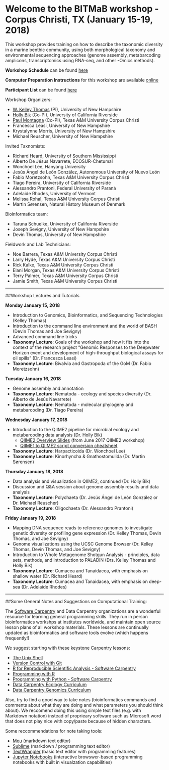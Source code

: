 # Welcome to the BITMaB workshop - Corpus Christi, TX (January 15-19, 2018)

This workshop provides training on how to describe the taxonomic diversity in a marine benthic community, using both morphological taxonomy and environmental sequencing approaches (genome assembly, metabarcoding amplicons, transcriptomics using RNA-seq, and other -Omics methods).

**Workshop Schedule** can be found [here](https://docs.google.com/document/d/1fztNYDuBBz93ZuKGAw-SGH066xMJ2lJx2_3fi6LDk6I/edit)

**Computer Preparation Instructions** for this workshop are available [online](https://docs.google.com/document/d/1VdYD8CFJvCIh1KDAz_9e09-Ipju8YJRfQ4RNdWkhI-U/edit#)

**Participant List** can be found [here](https://docs.google.com/spreadsheets/d/15G_CikjmffEvd0ASti5UzmHY9tem1iWmEbH3h1lDiAs/edit#gid=0)

Workshop Organizers:

* [W. Kelley Thomas](https://hcgs.unh.edu/) (PI), University of New Hampshire
* [Holly Bik](https://biklab.github.io) (Co-PI), University of California Riverside
* [Paul Montagna](https://www.harteresearchinstitute.org/people/paul-montagna) (Co-PI), Texas A&M University Corpus Christi
* Francesca Leasi, University of New Hampshire
* Krystalynne Morris, University of New Hampshire
* Michael Reuscher, University of New Hampshire

Invited Taxnomists: 

* Richard Heard, University of Southern Mississippi
* Alberto De Jésus Navarrete, ECOSUR-Chetumal
* Wonchoel Lee, Hanyang University
* Jesús Ángel de León González, Autonomous University of Nuevo León
* Fabio Moretzsohn, Texas A&M University Corpus Christi
* Tiago Pereira, University of California Riverside
* Alessandro Prantoni, Federal University of Paraná
* Adelaide Rhodes, University of Vermont
* Melissa Rohal, Texas A&M University Corpus Christi
* Martin Sørensen, Natural History Museum of Denmark

Bioinformatics team: 

* Taruna Schuelke, University of California Riverside
* Joseph Sevigny, University of New Hampshire
* Devin Thomas, University of New Hampshire

Fieldwork and Lab Technicians:

* Noe Barrera, Texas A&M University Corpus Christi
* Larry Hyde, Texas A&M University Corpus Christi
* Rick Kalke, Texas A&M University Corpus Christi
* Elani Morgan, Texas A&M University Corpus Christi
* Terry Palmer, Texas A&M University Corpus Christi
* Jamie Smith, Texas A&M University Corpus Christi

---
##Workshop Lectures and Tutorials

**Monday January 15, 2018**

* Introduction to Genomics, Bioinformatics, and Sequencing Technologies (Kelley Thomas)
* Introduction to the command line environment and the world of BASH (Devin Thomas and Joe Sevigny)
* Advanced command line tricks
* **Taxonomy Lecture**: Goals of the workshop and how it fits into the context of the research project “Genomic Responses to the Deepwater Horizon event and development of high-throughput biological assays for oil spills” (Dr. Francesca Leasi)
* **Taxonomy Lecture**: Bivalvia and Gastropoda of the GoM (Dr. Fabio Moretzsohn)

**Tuesday January 16, 2018**

* Genome assembly and annotation
* **Taxonomy Lecture**: Nematoda - ecology and species diversity (Dr. Alberto de Jesús Navarrete)
* **Taxonomy Lecture**: Nematoda - molecular phylogeny and metabarcoding (Dr. Tiago Pereira)

**Wednesday January 17, 2018**

* Introduction to the QIIME2 pipeline for microbial ecology and metabarcoding data analysis (Dr. Holly Bik)
	* [QIIME2 Overview Slides](http://bit.ly/q2-vegas-2017) (from June 2017 QIIME2 workshop)
	* [QIIME1 to QIIME2 script conversion cheatsheet](https://docs.google.com/spreadsheets/d/1AOyA84lGPBk5C2Uflg_pILEL75a6_gdY6SK3ltOt44E/edit#gid=0)
* **Taxonomy Lecture**: Harpacticoida (Dr. Wonchoel Lee)
* **Taxonomy Lecture**: Kinorhyncha & Gnathostomulida (Dr. Martin Sørensen)

**Thursday January 18, 2018**

* Data analysis and visualization in QIIME2, continued (Dr. Holly Bik)
* Discussion and Q&A session about genome assembly results and data analysis
* **Taxonomy Lecture**: Polychaeta (Dr. Jesús Ángel de León González or Dr. Michael Reuscher)
* **Taxonomy Lecture**: Oligochaeta (Dr. Alessandro Prantoni)

**Friday January 19, 2018**

* Mapping DNA sequence reads to reference genomes to investigate genetic diversity or profiling gene expression (Dr. Kelley Thomas, Devin Thomas, and Joe Sevigny)
* Genome visualizations using the UCSC Genome Browser (Dr. Kelley Thomas, Devin Thomas, and Joe Sevigny)
* Introduction to Whole Metagenome Shotgun Analysis -  principles, data sets, methods, and introduction to PALADIN (Drs. Kelley Thomas and Holly Bik)
* **Taxonomy Lecture**: Cumacea and Tanaidacea, with emphasis on shallow water (Dr. Richard Heard)
* **Taxonomy Lecture**: Cumacea and Tanaidacea, with emphasis on deep-sea (Dr. Adelaide Rhodes)

---

##Some General Notes and Suggestions on Computational Training:

The [Software Carpentry](https://software-carpentry.org/) and Data Carpentry organizations are a wonderful resource for learning general programming skills. They run in person bioinformatics workshps at institutes worldwide, and maintain open source lesson plans of all workshop materials. These lessons are continually updated as bioinformatics and software tools evolve (which happens frequently!)

We suggest starting with these keystone Carpentry lessons:

* [The Unix Shell](http://swcarpentry.github.io/shell-novice/)
* [Version Control with Git](http://swcarpentry.github.io/git-novice/)
* [R for Reproducible Scientific Analysis - Software Carpentry](http://swcarpentry.github.io/r-novice-gapminder/)
* [Programming with R](http://swcarpentry.github.io/r-novice-inflammation/)
* [Programming with Python - Software Carpentry](http://swcarpentry.github.io/python-novice-inflammation/)
* [Data Carpentry Ecology Curriculum](http://www.datacarpentry.org/lessons/#ecology-workshop)
* [Data Carpentry Genomics Curriculum](http://www.datacarpentry.org/lessons/#genomics-workshop)

Also, try to find a good way to take notes (bioinformatics commands and comments about what they are doing and what parameters you should think about). We reccomend doing this using simple text files (e.g. with Markdown notation) instead of proprieary software such as Microsoft word that does not play nice with copy/paste because of hidden characters.

Some reccommendations for note taking tools:

* [Mou](http://25.io/mou/) (markdown text editor)
* [Sublime](https://www.sublimetext.com/) (markdown / programming text editor)
* [TextWrangler](https://www.barebones.com/products/textwrangler/) (basic text editor with programming features)
* [Jupyter Notebooks](http://jupyter.org/) (interactive browswer-based programming notebooks with built in visualzation capabilities)


